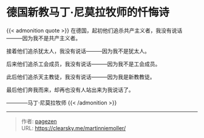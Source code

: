 # 德国新教马丁·尼莫拉牧师的忏悔诗


{{&lt; admonition quote &gt;}}
在德国，起初他们追杀共产主义者，我没有说话———因为我不是共产主义者。

接着他们追杀犹太人，我没有说话———因为我不是犹太人。

后来他们追杀工会成员，我没有说话———因为我不是工会成员。

此后他们追杀天主教徒，我没有说话———因为我是新教教徒。

最后他们奔我而来，却再也没有人站出来为我说话了。

————马丁·尼莫拉牧师
{{&lt; /admonition &gt;}}


---

> 作者: [pagezen](http://clearsky.me/)  
> URL: https://clearsky.me/martinniemoller/  

